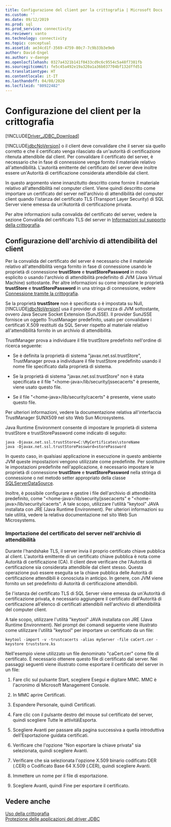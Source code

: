 ```yaml
---
title: Configurazione del client per la crittografia | Microsoft Docs
ms.custom: ''
ms.date: 09/12/2019
ms.prod: sql
ms.prod_service: connectivity
ms.reviewer: vanto
ms.technology: connectivity
ms.topic: conceptual
ms.assetid: ae34cd1f-3569-4759-80c7-7c9b33b3e9eb
author: David-Engel
ms.author: v-daenge
ms.openlocfilehash: 0327a4321b141f0433cd9c6c9554c5a48f7381fb
ms.sourcegitcommit: fe5c45a492e19a320a1a36b037704bf132dffd51
ms.translationtype: HT
ms.contentlocale: it-IT
ms.lasthandoff: 04/08/2020
ms.locfileid: "80922482"
---
```

# <a name="configuring-the-client-for-encryption"></a>Configurazione del client per la crittografia
[!INCLUDE[Driver_JDBC_Download](../../includes/driver_jdbc_download.md)]

  [!INCLUDE[jdbcNoVersion](../../includes/jdbcnoversion_md.md)] o il client deve convalidare che il server sia quello corretto e che il certificato venga rilasciato da un'autorità di certificazione ritenuta attendibile dal client. Per convalidare il certificato del server, è necessario che in fase di connessione venga fornito il materiale relativo all'attendibilità. L'autorità emittente del certificato del server deve inoltre essere un'Autorità di certificazione considerata attendibile dal client.  
  
 In questo argomento viene innanzitutto descritto come fornire il materiale relativo all'attendibilità nel computer client. Viene quindi descritto come importare un certificato del server nell'archivio di attendibilità del computer client quando l'istanza del certificato TLS (Transport Layer Security) di SQL Server viene emessa da un'Autorità di certificazione privata.  
  
 Per altre informazioni sulla convalida del certificato del server, vedere la sezione Convalida del certificato TLS del server in [Informazioni sul supporto della crittografia](../../connect/jdbc/understanding-ssl-support.md).  
  
## <a name="configuring-the-client-trust-store"></a>Configurazione dell'archivio di attendibilità del client 
 Per la convalida del certificato del server è necessario che il materiale relativo all'attendibilità venga fornito in fase di connessione usando le proprietà di connessione **trustStore** e **trustStorePassword** in modo esplicito o usando l'archivio di attendibilità predefinito di JVM (Java Virtual Machine) sottostante. Per altre informazioni su come impostare le proprietà **trustStore** e **trustStorePassword** in una stringa di connessione, vedere [Connessione tramite la crittografia](../../connect/jdbc/connecting-with-ssl-encryption.md).  
  
 Se la proprietà **trustStore** non è specificata o è impostata su Null, [!INCLUDE[jdbcNoVersion](../../includes/jdbcnoversion_md.md)] usa il provider di sicurezza di JVM sottostante, ovvero Java Secure Socket Extension (SunJSSE). Il provider SunJSSE fornisce un oggetto TrustManager predefinito, usato per convalidare i certificati X.509 restituiti da SQL Server rispetto al materiale relativo all'attendibilità fornito in un archivio di attendibilità.  
  
 TrustManager prova a individuare il file trustStore predefinito nell'ordine di ricerca seguente:  
  
-   Se è definita la proprietà di sistema "javax.net.ssl.trustStore", TrustManager prova a individuare il file trustStore predefinito usando il nome file specificato dalla proprietà di sistema.  
  
-   Se la proprietà di sistema "javax.net.ssl.trustStore" non è stata specificata e il file "\<home-java>/lib/security/jssecacerts" è presente, viene usato questo file.  
  
-   Se il file "\<home-java>/lib/security/cacerts" è presente, viene usato questo file.  
  
 Per ulteriori informazioni, vedere la documentazione relativa all'interfaccia TrustManager SUNX509 nel sito Web Sun Microsystems.  
  
 Java Runtime Environment consente di impostare le proprietà di sistema trustStore e trustStorePassword come indicato di seguito:  
  
```  
java -Djavax.net.ssl.trustStore=C:\MyCertificates\storeName  
java -Djavax.net.ssl.trustStorePassword=storePassword  
```  
  
 In questo caso, in qualsiasi applicazione in esecuzione in questo ambiente JVM queste impostazioni vengono utilizzate come predefinite. Per sostituire le impostazioni predefinite nell'applicazione, è necessario impostare le proprietà di connessione **trustStore** e **trustStorePassword** nella stringa di connessione o nel metodo setter appropriato della classe [SQLServerDataSource](../../connect/jdbc/reference/sqlserverdatasource-class.md).  
  
 Inoltre, è possibile configurare e gestire i file dell'archivio di attendibilità predefinito, come "\<home-java>/lib/security/jssecacerts" e "\<home-java>/lib/security/cacerts". A tale scopo, utilizzare l'utilità "keytool" JAVA installata con JRE (Java Runtime Environment). Per ulteriori informazioni su tale utilità, vedere la relativa documentazione nel sito Web Sun Microsystems.  
  
### <a name="importing-the-server-certificate-to-trust-store"></a>Importazione del certificato del server nell'archivio di attendibilità  
 Durante l'handshake TLS, il server invia il proprio certificato chiave pubblica al client. L'autorità emittente di un certificato chiave pubblica è nota come Autorità di certificazione (CA). Il client deve verificare che l'Autorità di certificazione sia considerata attendibile dal client stesso. Questa operazione può essere eseguita se la chiave pubblica delle Autorità di certificazione attendibili è conosciuta in anticipo. In genere, con JVM viene fornito un set predefinito di Autorità di certificazione attendibili.  
  
 Se l'istanza del certificato TLS di SQL Server viene emessa da un'Autorità di certificazione privata, è necessario aggiungere il certificato dell'Autorità di certificazione all'elenco di certificati attendibili nell'archivio di attendibilità del computer client.  
  
 A tale scopo, utilizzare l'utilità "keytool" JAVA installata con JRE (Java Runtime Environment). Nel prompt dei comandi seguente viene illustrato come utilizzare l'utilità "keytool" per importare un certificato da un file:  
  
```  
keytool -import -v -trustcacerts -alias myServer -file caCert.cer -keystore truststore.ks  
```  
  
 Nell'esempio viene utilizzato un file denominato "caCert.cer" come file di certificato. È necessario ottenere questo file di certificato dal server. Nei passaggi seguenti viene illustrato come esportare il certificato del server in un file:  
  
1.  Fare clic sul pulsante Start, scegliere Esegui e digitare MMC. MMC è l'acronimo di Microsoft Management Console.  
  
2.  In MMC aprire Certificati.  
  
3.  Espandere Personale, quindi Certificati.  
  
4.  Fare clic con il pulsante destro del mouse sul certificato del server, quindi scegliere Tutte le attività\Esporta.  
  
5.  Scegliere Avanti per passare alla pagina successiva a quella introduttiva dell'Esportazione guidata certificati.  
  
6.  Verificare che l'opzione "Non esportare la chiave privata" sia selezionata, quindi scegliere Avanti.  
  
7.  Verificare che sia selezionata l'opzione X.509 binario codificato DER (.CER) o Codificato Base 64 X.509 (.CER), quindi scegliere Avanti.  
  
8.  Immettere un nome per il file di esportazione.  
  
9. Scegliere Avanti, quindi Fine per esportare il certificato.  
  
## <a name="see-also"></a>Vedere anche  
 [Uso della crittografia](../../connect/jdbc/using-ssl-encryption.md)   
 [Protezione delle applicazioni del driver JDBC](../../connect/jdbc/securing-jdbc-driver-applications.md)